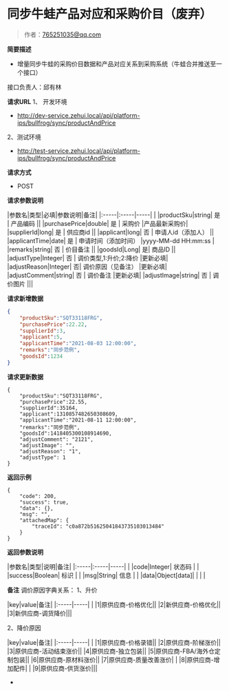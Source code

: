 # 同步牛蛙产品对应和采购价目（废弃）

> 作者：765251035@qq.com

**简要描述**

- 增量同步牛蛙的采购价目数据和产品对应关系到采购系统（牛蛙合并推送至一个接口）

接口负责人：邱有林

**请求URL**
1、 开发环境
- http://dev-service.zehui.local/api/platform-ips/bullfrog/sync/productAndPrice

2、测试环境
- http://test-service.zehui.local/api/platform-ips/bullfrog/sync/productAndPrice


**请求方式**
- POST

**请求参数说明**

|参数名|类型|必填|参数说明|备注|
|:-----|:-----|-----| |
|productSku|string| 是 | 产品编码 ||
|purchasePrice|double| 是 | 采购价 |产品最新采购价|
|supplierId|long| 是 | 供应商id ||
|applicant|long| 否 | 申请人id（添加人） ||
|applicantTime|date| 是 | 申请时间（添加时间） |yyyy-MM-dd HH:mm:ss |
|remarks|string| 否 | 价目备注 ||
|goodsId|Long| 是| 商品ID ||
|adjustType|Integer| 否 | 调价类型,1:升价;2:降价 |更新必填|
|adjustReason|Integer| 否| 调价原因（见备注） |更新必填|
|adjustComment|string| 否 | 调价备注 |更新必填|
|adjustImage|string| 否 | 调价图片 |||



**请求新增数据**

```json
{
	"productSku":"SQT33118FRG",
	"purchasePrice":22.22,
	"supplierId":3,
	"applicant":5,
	"applicantTime":"2021-08-03 12:00:00",
	"remarks":"同步范例",
	"goodsId":1234
}
```

**请求更新数据**
```
{
	"productSku":"SQT33118FRG",
	"purchasePrice":22.55,
	"supplierId":35164,
	"applicant":1310857482650308609,
	"applicantTime":"2021-08-11 12:00:00",
	"remarks":"同步范例",
	"goodsId":1418405300108914690,
	"adjustComment": "2121",
	"adjustImage": "",
	"adjustReason": "1",
	"adjustType": 1
}

```


**返回示例**

```
{
    "code": 200,
    "success": true,
    "data": {},
    "msg": "",
    "attachedMap": {
        "traceId": "c0a872b51625041843735103013484"
    }
}
```

**返回参数说明**

|参数名|类型|说明|备注|
|:-----|:-----|-----| |
|code|Integer| 状态码 |  |
|success|Boolean| 标识 |  |
|msg|String| 信息 |  |
|data|Object[data]| | | |

 **备注**
调价原因字典关系：
1、升价

|key|value|备注|
|:-----|-----| |
|1|原供应商-价格优化||
|2|新供应商-价格优化||
|3|新供应商-调货降价|||

2、降价原因

|key|value|备注|
|:-----|-----| |
|1|原供应商-价格录错||
|2|原供应商-阶梯涨价||
|3|原供应商-活动结束涨价||
|4|原供应商-独立包装||
|5|原供应商-FBA/海外仓定制包装||
|6|原供应商-原材料涨价||
|7|原供应商-质量改善涨价| |
|8|原供应商-增加配件| |
|9|原供应商-供货涨价|||

-